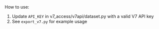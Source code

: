How to use:

1. Update `API_KEY` in v7_access/v7api/dataset.py with a valid V7 API key
2. See `export_v7.py` for example usage
